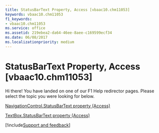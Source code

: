 ```yaml
---
title: StatusBarText Property, Access [vbaac10.chm11053]
keywords: vbaac10.chm11053
f1_keywords:
- vbaac10.chm11053
ms.service: office
ms.assetid: 219ebea2-da64-46ee-8aee-c169599ecf34
ms.date: 06/08/2017
ms.localizationpriority: medium
---
```



# StatusBarText Property, Access [vbaac10.chm11053]

Hi there! You have landed on one of our F1 Help redirector pages. Please select the topic you were looking for below.

[NavigationControl.StatusBarText property (Access)](https://msdn.microsoft.com/library/8cd0c070-a8ec-e5c3-8996-a551cd344da5%28Office.15%29.aspx)

[TextBox.StatusBarText property (Access)](https://msdn.microsoft.com/library/18ae7a69-2e63-7896-1bff-da3f45b62c63%28Office.15%29.aspx)

[!include[Support and feedback](~/includes/feedback-boilerplate.md)]